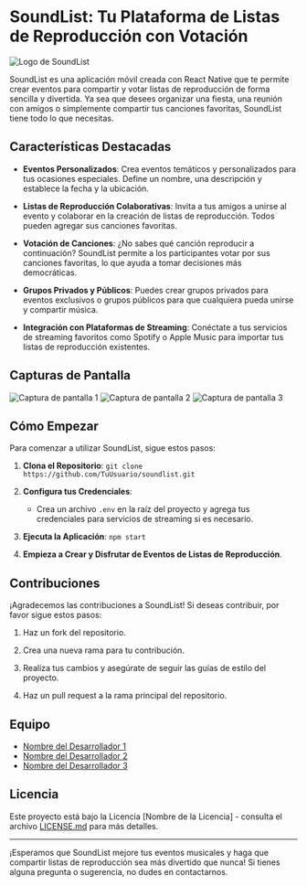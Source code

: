 # SoundList: Tu Plataforma de Listas de Reproducción con Votación

![Logo de SoundList](link_a_tu_logo.png)

SoundList es una aplicación móvil creada con React Native que te permite crear eventos para compartir y votar listas de reproducción de forma sencilla y divertida. Ya sea que desees organizar una fiesta, una reunión con amigos o simplemente compartir tus canciones favoritas, SoundList tiene todo lo que necesitas.

## Características Destacadas

- **Eventos Personalizados**: Crea eventos temáticos y personalizados para tus ocasiones especiales. Define un nombre, una descripción y establece la fecha y la ubicación.

- **Listas de Reproducción Colaborativas**: Invita a tus amigos a unirse al evento y colaborar en la creación de listas de reproducción. Todos pueden agregar sus canciones favoritas.

- **Votación de Canciones**: ¿No sabes qué canción reproducir a continuación? SoundList permite a los participantes votar por sus canciones favoritas, lo que ayuda a tomar decisiones más democráticas.

- **Grupos Privados y Públicos**: Puedes crear grupos privados para eventos exclusivos o grupos públicos para que cualquiera pueda unirse y compartir música.

- **Integración con Plataformas de Streaming**: Conéctate a tus servicios de streaming favoritos como Spotify o Apple Music para importar tus listas de reproducción existentes.

## Capturas de Pantalla

![Captura de pantalla 1](screenshot1.png)
![Captura de pantalla 2](screenshot2.png)
![Captura de pantalla 3](screenshot3.png)

## Cómo Empezar

Para comenzar a utilizar SoundList, sigue estos pasos:

1. **Clona el Repositorio**: `git clone https://github.com/TuUsuario/soundlist.git`

2. **Configura tus Credenciales**:
   - Crea un archivo `.env` en la raíz del proyecto y agrega tus credenciales para servicios de streaming si es necesario.

3. **Ejecuta la Aplicación**: `npm start`

4. **Empieza a Crear y Disfrutar de Eventos de Listas de Reproducción**.

## Contribuciones

¡Agradecemos las contribuciones a SoundList! Si deseas contribuir, por favor sigue estos pasos:

1. Haz un fork del repositorio.

2. Crea una nueva rama para tu contribución.

3. Realiza tus cambios y asegúrate de seguir las guías de estilo del proyecto.

4. Haz un pull request a la rama principal del repositorio.

## Equipo

- [Nombre del Desarrollador 1](https://github.com/usuario1)
- [Nombre del Desarrollador 2](https://github.com/usuario2)
- [Nombre del Desarrollador 3](https://github.com/usuario3)

## Licencia

Este proyecto está bajo la Licencia [Nombre de la Licencia] - consulta el archivo [LICENSE.md](LICENSE.md) para más detalles.

---

¡Esperamos que SoundList mejore tus eventos musicales y haga que compartir listas de reproducción sea más divertido que nunca! Si tienes alguna pregunta o sugerencia, no dudes en contactarnos.
